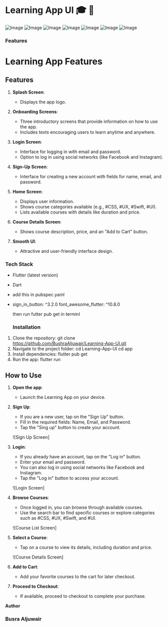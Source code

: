 # Learning App UI 🎓 📱

![Image](https://github.com/user-attachments/assets/abd247df-5494-4af3-bb70-690fc886f31d)
![Image](https://github.com/user-attachments/assets/c92cc1ae-2ad8-4dfc-91ed-b0742363a13b)
![Image](https://github.com/user-attachments/assets/a0b398a2-7e82-49df-9523-9f525474abec)
![Image](https://github.com/user-attachments/assets/f500a1ad-cf0c-4a3e-b9c9-19ff79f5dd6c)
![Image](https://github.com/user-attachments/assets/aabeafba-a11b-45d8-9f66-a400bd133a0f)
![Image](https://github.com/user-attachments/assets/e348651b-f37e-4483-a004-c5f5bfaeab90)
![Image](https://github.com/user-attachments/assets/967bd0e7-60e0-448b-80df-da83c59f1f4e)


 ### Features
# Learning App Features

## Features

1. **Splash Screen**:
   - Displays the app logo.

2. **Onboarding Screens**:
   - Three introductory screens that provide information on how to use the app.
   - Includes texts encouraging users to learn anytime and anywhere.

3. **Login Screen**:
   - Interface for logging in with email and password.
   - Option to log in using social networks (like Facebook and Instagram).

4. **Sign-Up Screen**:
   - Interface for creating a new account with fields for name, email, and password.

5. **Home Screen**:
   - Displays user information.
   - Shows course categories available (e.g., #CSS, #UX, #Swift, #UI).
   - Lists available courses with details like duration and price.

6. **Course Details Screen**:
   - Shows course description, price, and an "Add to Cart" button.

7. **Smooth UI**:
   - Attractive and user-friendly interface design.

  ### Tech Stack
- Flutter (latest version)
- Dart
- add this in pubspec.yaml
-  sign_in_button: ^3.2.0
  font_awesome_flutter: ^10.8.0

   then run futter pub get in terminl

   ### Installation
1. Clone the repository:
git clone  https://github.com/BushraAljuwair/Learning-App-UI.git
2. Navigate to the project folder:
cd Learning-App-UI
cd app
4. Install dependencies:
flutter pub get
5. Run the app:
flutter run

## How to Use

1. **Open the app**:
   - Launch the Learning App on your device.

2. **Sign Up**:
   - If you are a new user, tap on the "Sign Up" button.
   - Fill in the required fields: Name, Email, and Password.
   - Tap the "Sing up" button to create your account.

   ![Sign Up Screen]  

3. **Login**:
   - If you already have an account, tap on the "Log in" button.
   - Enter your email and password.
   - You can also log in using social networks like Facebook and Instagram.
   - Tap the "Log in" button to access your account.

   ![Login Screen] 

4. **Browse Courses**:
   - Once logged in, you can browse through available courses.
   - Use the search bar to find specific courses or explore categories such as #CSS, #UX, #Swift, and #UI.

   ![Course List Screen] 

5. **Select a Course**:
   - Tap on a course to view its details, including duration and price.

   ![Course Details Screen] 

6. **Add to Cart**:
   - Add your favorite courses to the cart for later checkout.

7. **Proceed to Checkout**:
   - If available, proceed to checkout to complete your purchase.

 
 **Author**
### Busra Aljuwair
